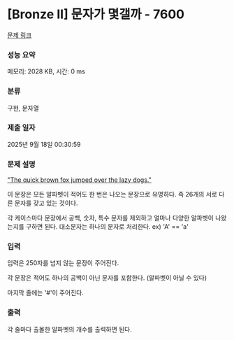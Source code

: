 # [Bronze II] 문자가 몇갤까 - 7600 

[문제 링크](https://www.acmicpc.net/problem/7600) 

### 성능 요약

메모리: 2028 KB, 시간: 0 ms

### 분류

구현, 문자열

### 제출 일자

2025년 9월 18일 00:30:59

### 문제 설명

<p><u>"The quick brown fox jumped over the lazy dogs."</u></p>

<p>이 문장은 모든 알파벳이 적어도 한 번은 나오는 문장으로 유명하다. 즉 26개의 서로 다른 문자를 갖고 있는 것이다.</p>

<p>각 케이스마다 문장에서 공백, 숫자, 특수 문자를 제외하고 얼마나 다양한 알파벳이 나왔는지를 구하면 된다. 대소문자는 하나의 문자로 처리한다. ex) 'A' == 'a'</p>

### 입력 

 <p>입력은 250자를 넘지 않는 문장이 주어진다.</p>

<p>각 문장은 적어도 하나의 공백이 아닌 문자를 포함한다. (알파벳이 아닐 수 있다)</p>

<p>마지막 줄에는 '#'이 주어진다.</p>

### 출력 

 <p>각 줄마다 출몰한 알파벳의 개수를 출력하면 된다.</p>

